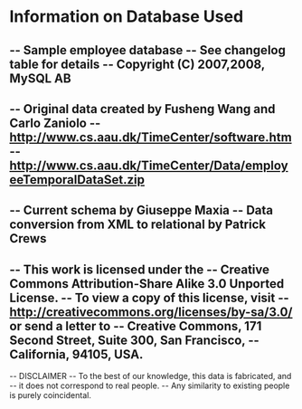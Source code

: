 # Information on Database Used 

--  Sample employee database 
--  See changelog table for details
--  Copyright (C) 2007,2008, MySQL AB
--  
--  Original data created by Fusheng Wang and Carlo Zaniolo
--  http://www.cs.aau.dk/TimeCenter/software.htm
--  http://www.cs.aau.dk/TimeCenter/Data/employeeTemporalDataSet.zip
-- 
--  Current schema by Giuseppe Maxia 
--  Data conversion from XML to relational by Patrick Crews
-- 
-- This work is licensed under the 
-- Creative Commons Attribution-Share Alike 3.0 Unported License. 
-- To view a copy of this license, visit 
-- http://creativecommons.org/licenses/by-sa/3.0/ or send a letter to 
-- Creative Commons, 171 Second Street, Suite 300, San Francisco, 
-- California, 94105, USA.
-- 
--  DISCLAIMER
--  To the best of our knowledge, this data is fabricated, and
--  it does not correspond to real people. 
--  Any similarity to existing people is purely coincidental.

